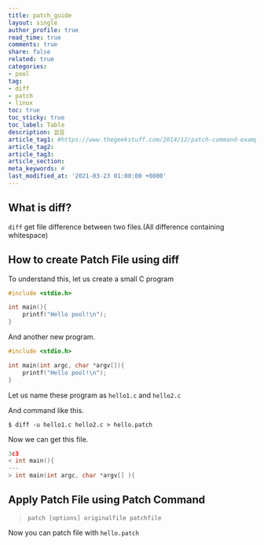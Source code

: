 ```yaml
---
title: patch_guide
layout: single
author_profile: true
read_time: true
comments: true
share: false
related: true
categories:
- pool
tag:
- diff
- patch
- linux
toc: true
toc_sticky: true
toc_label: Table
description: 없음
article_tag1: #https://www.thegeekstuff.com/2014/12/patch-command-examples/
article_tag2: 
article_tag3: 
article_section: 
meta_keywords: #
last_modified_at: '2021-03-23 01:00:00 +0800'
---
```


## What is diff?

`diff` get file difference between two files.(All difference containing whitespace)

## How to create Patch File using diff

To understand this, let us create a small C program

```c
#include <stdio.h>

int main(){
    printf("Hello pool!\n");
}
```

And another new program.

```c
#include <stdio.h>

int main(int argc, char *argv[]){
    printf("Hello pool!\n");
}
```
Let us name these program as `hello1.c` and `hello2.c`

And command like this.

`$ diff -u hello1.c hello2.c > hello.patch`

Now we can get this file.

```c
3c3
< int main(){
---
> int main(int argc, char *argv[] ){
```

## Apply Patch File using Patch Command

> `patch [options] originalfile patchfile`

Now you can patch file with `hello.patch`